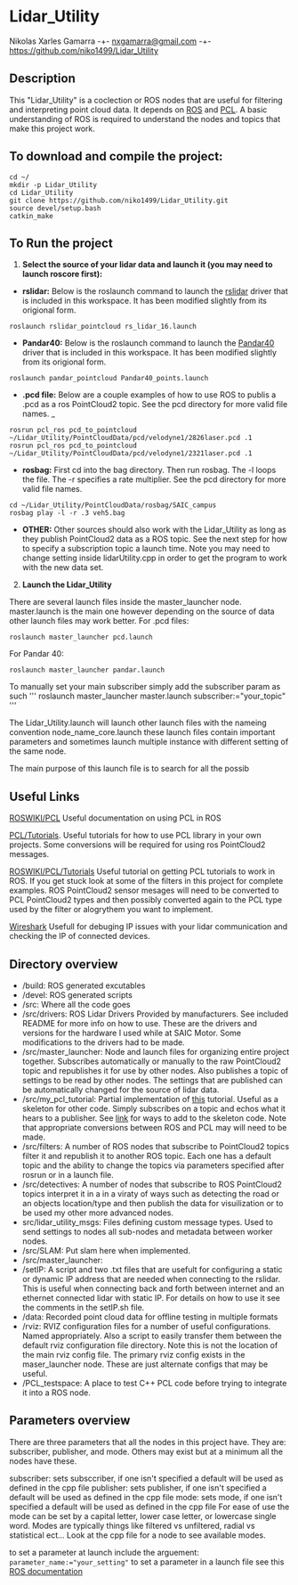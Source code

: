 # Lidar_Utility
Nikolas Xarles Gamarra -+- nxgamarra@gmail.com -+- https://github.com/niko1499/Lidar_Utility
## Description 
This "Lidar_Utility" is a coclection or ROS nodes that are useful for filtering and interpreting point cloud data. It depends on [ROS](http://wiki.ros.org/) and [PCL](http://pointclouds.org/documentation/). A basic understanding of ROS is required to understand the nodes and topics that make this project work. 

## To download and compile the project:
```
cd ~/
mkdir -p Lidar_Utility
cd Lidar_Utility
git clone https://github.com/niko1499/Lidar_Utility.git
source devel/setup.bash 
catkin_make
```
## To Run the project
1. **Select the source of your lidar data and launch it (you may need to launch roscore first):**

- **rslidar:** Below is the roslaunch command to launch the [rslidar](http://www.robosense.ai/) driver that is included in this workspace. It has been modified slightly from its origional form. 
```
roslaunch rslidar_pointcloud rs_lidar_16.launch
```
- **Pandar40:** Below is the roslaunch command to launch the [Pandar40](http://www.hesaitech.com/en/index.html) driver that is included in this workspace. It has been modified slightly from its origional form.
```
roslaunch pandar_pointcloud Pandar40_points.launch
```
- **.pcd file:** Below are a couple examples of how to use ROS to publis a .pcd as a ros PointCloud2 topic. See the pcd directory for more valid file names. 
_
```
rosrun pcl_ros pcd_to_pointcloud ~/Lidar_Utility/PointCloudData/pcd/velodyne1/2826laser.pcd .1
rosrun pcl_ros pcd_to_pointcloud ~/Lidar_Utility/PointCloudData/pcd/velodyne1/2321laser.pcd .1
```
- **rosbag:**
First cd into the bag directory. Then run rosbag. The -l loops the file. The -r specifies a rate multiplier. See the pcd directory for more valid file names. 
```
cd ~/Lidar_Utility/PointCloudData/rosbag/SAIC_campus
rosbag play -l -r .3 veh5.bag
```
- **OTHER:**
Other sources should also work with the Lidar_Utility as long as they publish PointCloud2
data as a ROS topic. See the next step for how to specify a subscription topic a launch time. Note you may need to change setting inside lidarUtility.cpp in order to get the program to work with the new data set.  

2. **Launch the Lidar_Utility**	

There are several launch files inside the master_launcher node. master.launch is the main one however depending on the source of data other launch files may work better. 
For .pcd files:
```
roslaunch master_launcher pcd.launch
```
For Pandar 40:
```
roslaunch master_launcher pandar.launch
```
To manually set your main subscriber simply add the subscriber param as such
'''
roslaunch master_launcher master.launch subscriber:="your_topic"
'''

The Lidar_Utility.launch will launch other launch files with the nameing convention node_name_core.launch these launch files contain important parameters and sometimes launch multiple instance with different setting of the same node. 

The main purpose of this launch file is to search for all the possib

## Useful Links
[ROSWIKI/PCL](wiki.ros.org/pcl) Useful documentation on using PCL in ROS

[PCL/Tutorials](http://pointclouds.org/documentation/tutorials/). Useful tutorials for how to use PCL library in your own projects. Some conversions will be required for using ros PointCloud2 messages. 

[ROSWIKI/PCL/Tutorials](http://wiki.ros.org/pcl/Tutorials) Useful tutorial on getting PCL tutorials to work in ROS. If you get stuck look at some of the filters in this project for complete examples. ROS PointCloud2 sensor mesages will need to be converted to PCL PointCloud2 types and then possibly converted again to the PCL type used by the filter or alogrythem you want to implement. 
 
[Wireshark](https://www.wireshark.org/) Usefull for debuging IP issues with your lidar communication and checking the IP of connected devices. 

## Directory overview
- /build: 
ROS generated excutables
- /devel: 
ROS generated scripts
- /src: 
Where all the code goes
- 	/src/drivers: 
ROS Lidar Drivers Provided by manufacturers. See included README for more info on how to use. These are the drivers and versions for the hardware I used while at SAIC Motor. Some modifications to the drivers had to be made. 
- 	/src/master_launcher: 
Node and launch files for organizing entire project together. Subscribes automatically or manually to the raw PointCloud2 topic and republishes it for use by other nodes. Also publishes a topic of settings to be read by other nodes. The settings that are published can be automatically changed for the source of lidar data. 
-	/src/my_pcl_tutorial: 
Partial implementation of [this](http://wiki.ros.org/pcl/Tutorials) tutorial. Useful as a skeleton for other code. Simply subscribes on a topic and echos what it hears to a publisher. See [link](http://www.pointclouds.org/documentation/tutorials/) for ways to add to the skeleton code. Note that appropriate conversions between ROS and PCL may will need to be made. 
-	/src/filters: 
A number of ROS nodes that subscribe to PointCloud2 topics filter it and republish it to another ROS topic. Each one has a default topic and the ability to change the topics via parameters specified after rosrun or in a launch file.
-	/src/detectives: 
A number of nodes that subscribe to ROS PointCloud2 topics interpret it in a in a viraty of ways such as detecting the road or an objects location/type and then publish the data for visuilization or to be used my other more advanced nodes.
- 	src/lidar_utility_msgs:
Files defining custom message types. Used to send settings to nodes all sub-nodes and metadata between worker nodes. 
-	/src/SLAM: 
Put slam here when implemented.
-	/src/master_launcher: 
- /setIP: 
A script and two .txt files that are usefult for configuring a static or dynamic IP address that are needed when connecting to the rslidar. This is useful when connecting back and forth between internet and an ethernet connected lidar with static IP. For details on how to use it see the comments in the setIP.sh file.
- /data:
Recorded point cloud data for offline testing in multiple formats
- /rviz: 
RVIZ configuration files for a number of useful configurations. Named appropriately. Also a script to easily transfer them between the default rviz configuration file directory. Note this is not the location of the main rviz config file. The primary rviz config exists in the maser_launcher node. These are just alternate configs that may be useful. 
- /PCL_testspace: A place to test C++ PCL code before trying to integrate it into a ROS node. 

## Parameters overview
There are three parameters that all the nodes in this project have. They are: subscriber, publisher, and mode. Others may exist but at a minimum all the nodes have these.

subscriber: sets subsccriber, if one isn't specified a default will be used as defined in the cpp file
publisher: sets publisher, if one isn't specified a default will be used as defined in the cpp file
mode: sets mode, if one isn't specified a default will be used as defined in the cpp file
For ease of use the mode can be set by a capital letter, lower case letter, or lowercase single word.
Modes are typically things like filtered vs unfiltered, radial vs statistical ect... Look at the cpp file for a node to see available modes. 

to set a parameter at launch include the arguement: ```parameter_name:="your_setting"```
to set a parameter in a launch file see this [ROS documentation]()






